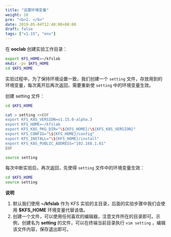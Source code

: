 ```yaml
---
title: "设置环境变量"
weight: 10
pre: "<b>2. </b>"
date: 2019-05-04T12:40:00+08:00
draft: false
tags: ["v1.15", "env"]
---
```


在 **ooclab** 创建实验工作目录：

```sh
export KFS_HOME=~/kfslab
mkdir -pv $KFS_HOME
cd $KFS_HOME
```

实验过程中，为了保持环境设置一致，我们创建一个 `setting` 文件，存放用到的环境变量，每次离开后再次返回，需要重新使 `setting` 中的环境变量生效。

创建 setting 文件：

```sh
cd $KFS_HOME

cat > setting <<EOF
export KFS_K8S_VERSION=v1.15.0-alpha.3
export KFS_HOME=~/kfslab
export KFS_K8S_PKG_DIR="\${KFS_HOME}/\${KFS_K8S_VERSION}"
export KFS_CONFIG="\${KFS_HOME}/config"
export KFS_INSTALL="\${KFS_HOME}/install"
export KFS_K8S_PUBLIC_ADDRESS="192.168.1.61"
EOF

source setting
```

每次中断实验后，再次返回，先使得 `setting` 文件中的环境变量生效：

```sh
cd $KFS_HOME
source setting
```


**说明**

1. 默认我们使用 **~/kfslab** 作为 KFS 实验的主目录，后面的实验步骤中我们会使用 **$KFS_HOME** 环境变量代替该值。
2. 创建一个文件，可以使用任何喜欢的编辑器，注意文件所在的目录即可。示例，创建名为 **setting** 的文件，可以在终端当前目录执行 `vim setting` ，编辑该文件内容，保存退出即可。
